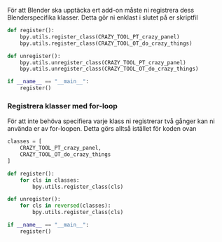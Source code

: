 För att Blender ska upptäcka ert add-on måste ni registrera dess Blenderspecifika klasser.
Detta gör ni enklast i slutet på er skriptfil
```python
def register():
	bpy.utils.register_class(CRAZY_TOOL_PT_crazy_panel)
	bpy.utils.register_class(CRAZY_TOOL_OT_do_crazy_things)

def unregister():
	bpy.utils.unregister_class(CRAZY_TOOL_PT_crazy_panel)
	bpy.utils.unregister_class(CRAZY_TOOL_OT_do_crazy_things)

if __name__ == "__main__":
    register()
```
### Registrera klasser med for-loop
För att inte behöva specifiera varje klass ni registrerar två gånger kan ni använda er av for-loopen.
Detta görs alltså istället för koden ovan
```python
classes = [
	CRAZY_TOOL_PT_crazy_panel,
	CRAZY_TOOL_OT_do_crazy_things
]

def register():
	for cls in classes:
        bpy.utils.register_class(cls)

def unregister():
	for cls in reversed(classes):
        bpy.utils.register_class(cls)

if __name__ == "__main__":
    register()

```